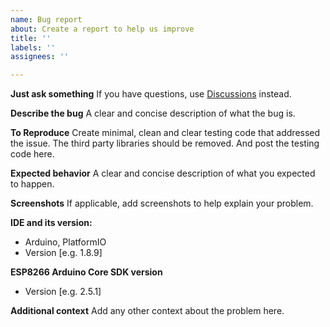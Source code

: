 ```yaml
---
name: Bug report
about: Create a report to help us improve
title: ''
labels: ''
assignees: ''

---
```


**Just ask something**
If you have questions, use [Discussions](https://github.com/mobizt/Firebase-ESP-Client/discussions) instead. 

**Describe the bug**
A clear and concise description of what the bug is.

**To Reproduce**
Create minimal, clean and clear testing code that addressed the issue.
The third party libraries should be removed.
And post the testing code here.


**Expected behavior**
A clear and concise description of what you expected to happen.

**Screenshots**
If applicable, add screenshots to help explain your problem.

**IDE and its version:**
 - Arduino, PlatformIO
 - Version [e.g. 1.8.9]

**ESP8266 Arduino Core SDK version**
 - Version [e.g. 2.5.1]

**Additional context**
Add any other context about the problem here.
